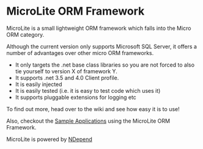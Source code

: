 MicroLite ORM Framework
=========

MicroLite is a small lightweight ORM framework which falls into the Micro ORM category.

Although the current version only supports Microsoft SQL Server, it offers a number of advantages over other micro ORM frameworks.

* It only targets the .net base class libraries so you are not forced to also tie yourself to version X of framework Y.
* It supports .net 3.5 and 4.0 Client profile.
* It is easily injected
* It is easily tested (i.e. it is easy to test code which uses it)
* It supports pluggable extensions for logging etc

To find out more, head over to the wiki and see how easy it is to use!

Also, checkout the [Sample Applications](https://github.com/TrevorPilley/MicroLite.Samples) using the MicroLite ORM Framework.

MicroLite is powered by [NDepend](http://http://ndepend.com/)